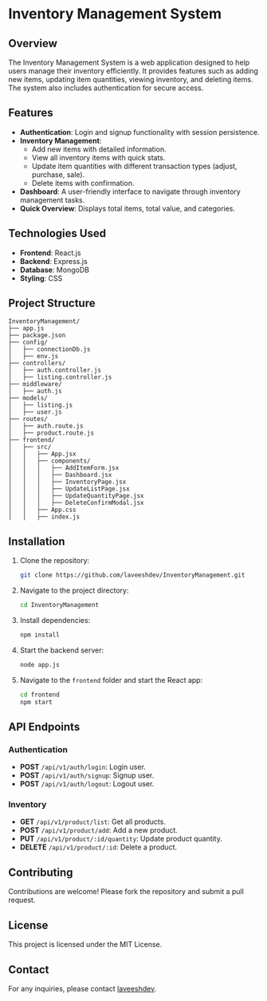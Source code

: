 # Inventory Management System

## Overview

The Inventory Management System is a web application designed to help users manage their inventory efficiently. It provides features such as adding new items, updating item quantities, viewing inventory, and deleting items. The system also includes authentication for secure access.

## Features

- **Authentication**: Login and signup functionality with session persistence.
- **Inventory Management**:
  - Add new items with detailed information.
  - View all inventory items with quick stats.
  - Update item quantities with different transaction types (adjust, purchase, sale).
  - Delete items with confirmation.
- **Dashboard**: A user-friendly interface to navigate through inventory management tasks.
- **Quick Overview**: Displays total items, total value, and categories.

## Technologies Used

- **Frontend**: React.js
- **Backend**: Express.js
- **Database**: MongoDB
- **Styling**: CSS

## Project Structure

```
InventoryManagement/
├── app.js
├── package.json
├── config/
│   ├── connectionDb.js
│   ├── env.js
├── controllers/
│   ├── auth.controller.js
│   ├── listing.controller.js
├── middleware/
│   ├── auth.js
├── models/
│   ├── listing.js
│   ├── user.js
├── routes/
│   ├── auth.route.js
│   ├── product.route.js
├── frontend/
│   ├── src/
│   │   ├── App.jsx
│   │   ├── components/
│   │   │   ├── AddItemForm.jsx
│   │   │   ├── Dashboard.jsx
│   │   │   ├── InventoryPage.jsx
│   │   │   ├── UpdateListPage.jsx
│   │   │   ├── UpdateQuantityPage.jsx
│   │   │   ├── DeleteConfirmModal.jsx
│   │   ├── App.css
│   │   ├── index.js
```

## Installation

1. Clone the repository:
   ```bash
   git clone https://github.com/laveeshdev/InventoryManagement.git
   ```
2. Navigate to the project directory:
   ```bash
   cd InventoryManagement
   ```
3. Install dependencies:
   ```bash
   npm install
   ```
4. Start the backend server:
   ```bash
   node app.js
   ```
5. Navigate to the `frontend` folder and start the React app:
   ```bash
   cd frontend
   npm start
   ```

## API Endpoints

### Authentication

- **POST** `/api/v1/auth/login`: Login user.
- **POST** `/api/v1/auth/signup`: Signup user.
- **POST** `/api/v1/auth/logout`: Logout user.

### Inventory

- **GET** `/api/v1/product/list`: Get all products.
- **POST** `/api/v1/product/add`: Add a new product.
- **PUT** `/api/v1/product/:id/quantity`: Update product quantity.
- **DELETE** `/api/v1/product/:id`: Delete a product.

## Contributing

Contributions are welcome! Please fork the repository and submit a pull request.

## License

This project is licensed under the MIT License.

## Contact

For any inquiries, please contact [laveeshdev](https://github.com/laveeshdev).
